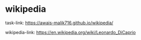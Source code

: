 # wikipedia

task-link: https://awais-malik716.github.io/wikipedia/

wikipedia-link: https://en.wikipedia.org/wiki/Leonardo_DiCaprio
